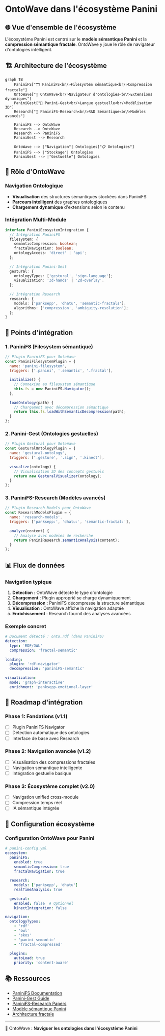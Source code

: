 # OntoWave dans l'écosystème Panini

## 🌐 Vue d'ensemble de l'écosystème

L'écosystème Panini est centré sur le **modèle sémantique Panini** et la **compression sémantique fractale**. OntoWave y joue le rôle de navigateur d'ontologies intelligent.

## 🏗️ Architecture de l'écosystème

```mermaid
graph TB
    PaniniFS["🗂️ PaniniFS<br/>Filesystem sémantique<br/>Compression fractale"]
    OntoWave["🧭 OntoWave<br/>Navigateur d'ontologies<br/>Extensions dynamiques"]
    PaniniGest["🤟 Panini-Gest<br/>Langue gestuelle<br/>Modélisation 3D"]
    Research["🔬 PaniniFS-Research<br/>R&D Sémantique<br/>Modèles avancés"]
    
    PaniniFS --> OntoWave
    Research --> OntoWave
    Research --> PaniniFS
    PaniniGest --> Research
    
    OntoWave --> |"Navigation"| Ontologies["📋 Ontologies"]
    PaniniFS --> |"Stockage"| Ontologies
    PaniniGest --> |"Gestuelle"| Ontologies
```

## 🎯 Rôle d'OntoWave

### Navigation Ontologique
- **Visualisation** des structures sémantiques stockées dans PaniniFS
- **Parcours intelligent** des graphes ontologiques
- **Chargement dynamique** d'extensions selon le contenu

### Intégration Multi-Module
```typescript
interface PaniniEcosystemIntegration {
  // Intégration PaniniFS
  filesystem: {
    semanticCompression: boolean;
    fractalNavigation: boolean;
    ontologyAccess: 'direct' | 'api';
  };
  
  // Intégration Panini-Gest  
  gestural: {
    ontologyTypes: ['gestural', 'sign-language'];
    visualization: '3d-hands' | '2d-overlay';
  };
  
  // Intégration Research
  research: {
    models: ['panksepp', 'dhatu', 'semantic-fractals'];
    algorithms: ['compression', 'ambiguity-resolution'];
  };
}
```

## 🔗 Points d'intégration

### 1. PaniniFS (Filesystem sémantique)
```javascript
// Plugin PaniniFS pour OntoWave
const PaniniFilesystemPlugin = {
  name: 'panini-filesystem',
  triggers: ['.panini', '.semantic', '.fractal'],
  
  initialize() {
    // Connexion au filesystem sémantique
    this.fs = new PaniniFS.Navigator();
  },
  
  loadOntology(path) {
    // Chargement avec décompression sémantique
    return this.fs.loadWithSemanticDecompression(path);
  }
};
```

### 2. Panini-Gest (Ontologies gestuelles)
```javascript
// Plugin Gestural pour OntoWave
const GesturalOntologyPlugin = {
  name: 'gestural-ontology',
  triggers: ['.gesture', '.sign', '.kinect'],
  
  visualize(ontology) {
    // Visualisation 3D des concepts gestuels
    return new GesturalVisualizer(ontology);
  }
};
```

### 3. PaniniFS-Research (Modèles avancés)
```javascript
// Plugin Research Models pour OntoWave
const ResearchModelsPlugin = {
  name: 'research-models',
  triggers: ['panksepp:', 'dhatu:', 'semantic-fractal:'],
  
  analyze(content) {
    // Analyse avec modèles de recherche
    return PaniniResearch.semanticAnalysis(content);
  }
};
```

## 📊 Flux de données

### Navigation typique
1. **Détection** : OntoWave détecte le type d'ontologie
2. **Chargement** : Plugin approprié se charge dynamiquement
3. **Décompression** : PaniniFS décompresse la structure sémantique
4. **Visualisation** : OntoWave affiche la navigation adaptée
5. **Enrichissement** : Research fournit des analyses avancées

### Exemple concret
```yaml
# Document détecté : onto.rdf (dans PaniniFS)
detection:
  type: 'RDF/OWL'
  compression: 'fractal-semantic'
  
loading:
  plugin: 'rdf-navigator'
  decompression: 'paniniFS-semantic'
  
visualization:
  mode: 'graph-interactive'
  enrichment: 'panksepp-emotional-layer'
```

## 🚀 Roadmap d'intégration

### Phase 1: Fondations (v1.1)
- [ ] Plugin PaniniFS Navigator
- [ ] Détection automatique des ontologies
- [ ] Interface de base avec Research

### Phase 2: Navigation avancée (v1.2)
- [ ] Visualisation des compressions fractales
- [ ] Navigation sémantique intelligente
- [ ] Intégration gestuelle basique

### Phase 3: Écosystème complet (v2.0)
- [ ] Navigation unified cross-module
- [ ] Compression temps réel
- [ ] IA sémantique intégrée

## 🔧 Configuration écosystème

### Configuration OntoWave pour Panini
```yaml
# panini-config.yml
ecosystem:
  paniniFS:
    enabled: true
    semanticCompression: true
    fractalNavigation: true
    
  research:
    models: ['panksepp', 'dhatu']
    realTimeAnalysis: true
    
  gestural:
    enabled: false  # Optionnel
    kinectIntegration: false

navigation:
  ontologyTypes:
    - 'rdf'
    - 'owl' 
    - 'skos'
    - 'panini-semantic'
    - 'fractal-compressed'
    
  plugins:
    autoLoad: true
    priority: 'content-aware'
```

## 📚 Ressources

- [PaniniFS Documentation](../../PaniniFS/docs/)
- [Panini-Gest Guide](../../Panini-Gest/README.md)
- [PaniniFS-Research Papers](../../PaniniFS-Research/docs/)
- [Modèle sémantique Panini](./semantic-model.md)
- [Architecture fractale](./fractal-architecture.md)

---

🌟 OntoWave : **Naviguer les ontologies dans l'écosystème Panini**